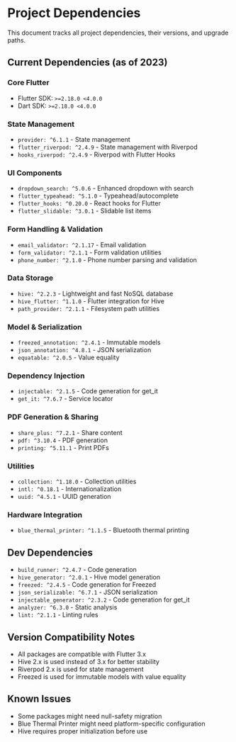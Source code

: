 # Project Dependencies

This document tracks all project dependencies, their versions, and upgrade paths.

## Current Dependencies (as of 2023)

### Core Flutter
- Flutter SDK: `>=2.18.0 <4.0.0`
- Dart SDK: `>=2.18.0 <4.0.0`

### State Management
- `provider: ^6.1.1` - State management
- `flutter_riverpod: ^2.4.9` - State management with Riverpod
- `hooks_riverpod: ^2.4.9` - Riverpod with Flutter Hooks

### UI Components
- `dropdown_search: ^5.0.6` - Enhanced dropdown with search
- `flutter_typeahead: ^5.1.0` - Typeahead/autocomplete
- `flutter_hooks: ^0.20.0` - React hooks for Flutter
- `flutter_slidable: ^3.0.1` - Slidable list items

### Form Handling & Validation
- `email_validator: ^2.1.17` - Email validation
- `form_validator: ^2.1.1` - Form validation utilities
- `phone_number: ^2.1.0` - Phone number parsing and validation

### Data Storage
- `hive: ^2.2.3` - Lightweight and fast NoSQL database
- `hive_flutter: ^1.1.0` - Flutter integration for Hive
- `path_provider: ^2.1.1` - Filesystem path utilities

### Model & Serialization
- `freezed_annotation: ^2.4.1` - Immutable models
- `json_annotation: ^4.8.1` - JSON serialization
- `equatable: ^2.0.5` - Value equality

### Dependency Injection
- `injectable: ^2.1.5` - Code generation for get_it
- `get_it: ^7.6.7` - Service locator

### PDF Generation & Sharing
- `share_plus: ^7.2.1` - Share content
- `pdf: ^3.10.4` - PDF generation
- `printing: ^5.11.1` - Print PDFs

### Utilities
- `collection: ^1.18.0` - Collection utilities
- `intl: ^0.18.1` - Internationalization
- `uuid: ^4.5.1` - UUID generation

### Hardware Integration
- `blue_thermal_printer: ^1.1.5` - Bluetooth thermal printing

## Dev Dependencies
- `build_runner: ^2.4.7` - Code generation
- `hive_generator: ^2.0.1` - Hive model generation
- `freezed: ^2.4.5` - Code generation for Freezed
- `json_serializable: ^6.7.1` - JSON serialization
- `injectable_generator: ^2.3.2` - Code generation for get_it
- `analyzer: ^6.3.0` - Static analysis
- `lint: ^2.1.1` - Linting rules

## Version Compatibility Notes
- All packages are compatible with Flutter 3.x
- Hive 2.x is used instead of 3.x for better stability
- Riverpod 2.x is used for state management
- Freezed is used for immutable models with value equality

## Known Issues
- Some packages might need null-safety migration
- Blue Thermal Printer might need platform-specific configuration
- Hive requires proper initialization before use
